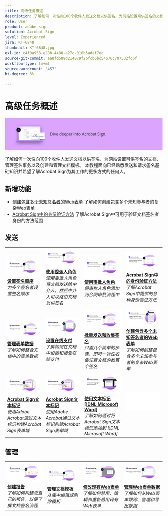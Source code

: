 ```yaml
---
title: 高级任务概述
description: 了解如何一次性向100个收件人发送文档以供签名、为网站设置可供签名的文档、管理签名事务以及创建和管理文档模板
role: User
product: adobe sign
solution: Acrobat Sign
level: Experienced
jira: KT-6848
thumbnail: KT-6848.jpg
exl-id: c4f0a953-e28b-4488-a27c-010b5adaf7ec
source-git-commit: aa8fd589d214879f2bfcb6bc54576c707532fd6f
workflow-type: tm+mt
source-wordcount: '457'
ht-degree: 3%

---
```


# 高级任务概述

![签署高级图像](../assets/Hero-Advanced.png)

了解如何一次性向100个收件人发送文档以供签名、为网站设置可供签名的文档、管理签名事务以及创建和管理文档模板。 本教程面向已经熟悉发送和请求签名基础知识并希望了解Acrobat Sign为其工作的更多方式的任何人。

## 新增功能

* [创建包含多个未知签名者的Web表单](webform-multiple-signers.md)
了解如何创建包含多个未知参与者的复杂Web表单
* [Acrobat Sign中的身份验证方法](authentication-methods.md)
了解Acrobat Sign中可用于验证文档签名者身份的方法范围

## 发送

<table style="table-layout:fixed">
<tr>
  <td>
    <a href="setting-up-routing.md">
      <img alt="设置签名顺序" src="../assets/Routing.png">
    </a>
    <div>
    <a href="setting-up-routing.md"><strong>设置签名顺序</strong></a>
    </div>
    <em>为多个签名者设置签名顺序</em>
    <br>
  </td>
  <td>
    <a href="delegate-signature.md">
      <img alt="委托给其他人" src="../assets/Delegating.png" />
    </a>  
    <div>
    <a href="delegate-signature.md"><strong>使用委派人角色</strong></a>
    </div>
    <em>使用委派人角色将文档发送给中介人，然后中介人可以路由文档以供签名</em>
    <br>
  </td>
  <td>
    <a href="add-an-approver.md">
      <img alt="使用审批人角色" src="../assets/Approver.png" />
    </a>
    <div>
    <a href="add-an-approver.md"><strong>使用审批人角色</strong></a>
    </div>
    <em>将审批人角色添加到合同审批流程中</em>
    <br>
  </td>
  <td>
    <a href="authentication-methods.md">
      <img alt="Acrobat Sign中的身份验证方法" src="../assets/authentication.png" />
    </a>
    <div>
    <a href="authentication-methods.md"><strong>Acrobat Sign中的身份验证方法</strong></a>
    </div>
    <em>了解Acrobat Sign中提供的各种身份验证方法</em>
    <br>
  </td>
</tr>
<tr>
  <td>
      <a href="manage-form-data.md">
        <img alt="管理表单数据" src="../assets/manage-form-data.png" />
      </a>
      <div>
      <a href="manage-form-data.md"><strong>管理表单数据</strong></a>
      </div>
      <em>了解如何整合文档中的表单数据</em>
      <br>
    </td>
  <td>
    <a href="set-up-online-payments.md">
      <img alt="设置在线支付" src="../assets/Payments.png" />
    </a>
    <div>
    <a href="set-up-online-payments.md"><strong>设置在线支付</strong></a>
    </div>
    <em>了解如何在文档中设置和接受在线支付</em>
    <br>
  </td>
  <td>
      <a href="megasign.md">
        <img alt="批量发送和收集签名" src="../assets/Megasign.png" />
      </a>
      <div>
      <a href="megasign.md"><strong>批量发送和收集签名</strong></a>
      </div>
      <em>只需几个简单的步骤，即可一次性收集任意文档的数百个签名</em>
      <br>
  </td>
  <td>
    <a href="webform-multiple-signers.md">
        <img alt="创建包含多个未知签名者的Web表单" src="../assets/Web-form-unknown.png" />
    </a>
    <div>
    <a href="webform-multiple-signers.md"><strong>创建包含多个未知签名者的Web表单</strong></a>
    </div>
    <em>了解如何创建包含多个未知参与者的复杂Web表单</em>
    <br>
  </td>
</tr>
<tr>
  <td>
      <a href="adobe-sign-text-tagging.md">
        <img alt="Acrobat Sign文本标记" src="../assets/Text-Tagging.png" />
    </a>
      <div>
      <a href="adobe-sign-text-tagging.md"><strong>Acrobat Sign文本标记</strong></a>
      </div>
      <em>使用Adobe Acrobat通过文本标记构建Acrobat Sign表单域</em>
      <br>
    </td>
  <td>
      <a href="adobe-sign-text-tagging.md">
        <img alt="Acrobat Sign文本标记" src="../assets/Text-Tagging.png" />
    </a>
      <div>
      <a href="adobe-sign-text-tagging.md"><strong>Acrobat Sign文本标记</strong></a>
      </div>
      <em>使用Adobe Acrobat通过文本标记构建Acrobat Sign表单域</em>
      <br>
    </td>
  <td>
    <a href="text-tagging-word.md">
      <img alt="使用文本标记 [!DNL Microsoft Word]" src="../assets/Wordtexttagging.png" />
  </a>
    <div>
    <a href="text-tagging-word.md"><strong>使用文本标记 [!DNL Microsoft Word]</strong></a>
    </div>
    <em>了解如何通过将Acrobat Sign文本标记添加到 [!DNL Microsoft Word]</em>
    <br>
  </td>
  <td>
    <img alt="间隔条" src="../assets/Whitespacer.png" />
    <div>
    <br>
  </td>
</tr>
</table>

## 管理

<table style="table-layout:fixed">
<tr>
<td>
    <a href="creating-a-report.md">
      <img alt="创建报告" src="../assets/Report.png" />
    </a>
    <div>
    <a href="creating-a-report.md"><strong>创建报告</strong></a>
    </div>
    <em>了解如何构建您自己的报告，以便了解文档签名流程</em>
    <br>
  </td>
  <td>
    <a href="edit-a-template.md">
      <img alt="管理文档模板" src="../assets/ManageTemplate.png" />
    </a>
    <div>
    <a href="edit-a-template.md"><strong>管理文档模板</strong></a>
    </div>
    <em>从库中编辑或删除模板</em>
    <br>
  </td>
  <td>
    <a href="modify-webform.md">
      <img alt="修改现有Web表单" src="../assets/Modifywebform.png" />
    </a>
    <div>
    <a href="modify-webform.md"><strong>修改现有Web表单</strong></a>
    </div>
    <em>了解如何禁用、编辑和重新启用现有Web表单</em>
    <br>
  </td>  
  <td>
    <a href="manage-webform-data.md">
      <img alt="管理Web表单数据" src="../assets/Managewebform.png" />
    </a>
    <div>
    <a href="manage-webform-data.md"><strong>管理Web表单数据</strong></a>
    </div>
    <em>了解如何从Web表单跟踪、管理和导出数据</em>
    <br>
  </td>  
</tr>
</table>